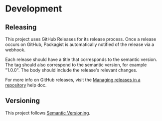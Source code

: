 # Development

## Releasing

This project uses GitHub Releases for its release process. Once a release occurs on GitHub, Packagist is automatically notified of the release via a webhook.

Each release should have a title that corresponds to the semantic version. The tag should also correspond to the semantic version, for example "1.0.0". The body should include the release's relevant changes.

For more info on GitHub releases, visit the [Managing releases in a repository](https://docs.github.com/en/repositories/releasing-projects-on-github/managing-releases-in-a-repository) help doc.

## Versioning

This project follows [Semantic Versioning](https://semver.org/).
